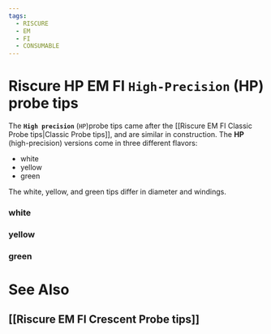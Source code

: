 ```yaml
---
tags:
  - RISCURE
  - EM
  - FI
  - CONSUMABLE
---
```

# Riscure **HP** EM FI **`High-Precision`** (HP) probe tips
The **`High precision`** (`HP`)probe tips came after the [[Riscure EM FI Classic Probe tips|Classic Probe tips]], and are similar in  construction. 
The **HP** (high-precision) versions come in three different flavors:
* white
* yellow
* green

The white, yellow, and green tips differ in diameter and windings. 

### white

### yellow

### green


# See Also
## [[Riscure EM FI Crescent Probe tips]]
##